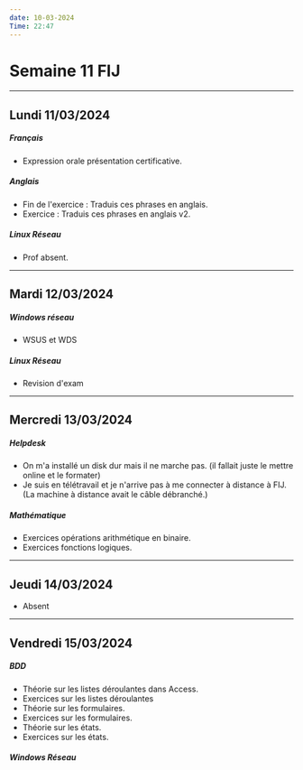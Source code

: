 ```yaml
---
date: 10-03-2024
Time: 22:47
---
```

# Semaine 11 FIJ
---
## Lundi 11/03/2024
##### Français
- Expression orale présentation certificative.
##### Anglais
- Fin de l'exercice : Traduis ces phrases en anglais.
- Exercice : Traduis ces phrases en anglais v2.
##### Linux Réseau
- Prof absent.
---
## Mardi 12/03/2024
##### Windows réseau
- WSUS et WDS
##### Linux Réseau 
- Revision d'exam
---
## Mercredi 13/03/2024
##### Helpdesk
- On m'a installé un disk dur mais il ne marche pas. (il fallait juste le mettre online et le formater)
- Je suis en télétravail et je n'arrive pas à me connecter à distance à FIJ.  (La machine à distance avait le câble débranché.)
##### Mathématique
- Exercices opérations arithmétique en binaire.
- Exercices fonctions logiques.
---
## Jeudi 14/03/2024
- Absent 
---
## Vendredi  15/03/2024
##### BDD
- Théorie sur les listes déroulantes dans Access.
- Exercices sur les listes déroulantes
- Théorie sur les formulaires.
- Exercices sur les formulaires.
- Théorie sur les états.
- Exercices sur les états. 
##### Windows Réseau